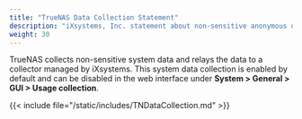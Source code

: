 ```yaml
---
title: "TrueNAS Data Collection Statement"
description: "iXsystems, Inc. statement about non-sensitive anonymous data collection."
weight: 30
---
```


TrueNAS collects non-sensitive system data and relays the data to a collector managed by iXsystems.
This system data collection is enabled by default and can be disabled in the web interface under **System > General > GUI > Usage collection**.

{{< include file="/static/includes/TNDataCollection.md" >}}
